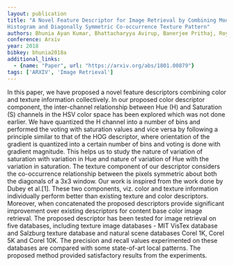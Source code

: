```yaml
---
layout: publication
title: "A Novel Feature Descriptor for Image Retrieval by Combining Modified Color
Histogram and Diagonally Symmetric Co-occurrence Texture Pattern"
authors: Bhunia Ayan Kumar, Bhattacharyya Avirup, Banerjee Prithaj, Roy Partha Pratim, Murala Subrahmanyam
conference: Arxiv
year: 2018
bibkey: bhunia2018a
additional_links:
  - {name: "Paper", url: "https://arxiv.org/abs/1801.00879"}
tags: ['ARXIV', 'Image Retrieval']
---
```

In this paper, we have proposed a novel feature descriptors combining color and
texture information collectively. In our proposed color descriptor component,
the inter-channel relationship between Hue (H) and Saturation (S) channels in
the HSV color space has been explored which was not done earlier. We have
quantized the H channel into a number of bins and performed the voting with
saturation values and vice versa by following a principle similar to that of the
HOG descriptor, where orientation of the gradient is quantized into a certain
number of bins and voting is done with gradient magnitude. This helps us to
study the nature of variation of saturation with variation in Hue and nature of
variation of Hue with the variation in saturation. The texture component of our
descriptor considers the co-occurrence relationship between the pixels symmetric
about both the diagonals of a 3x3 window. Our work is inspired from the work
done by Dubey et al.[1]. These two components, viz. color and texture
information individually perform better than existing texture and color
descriptors. Moreover, when concatenated the proposed descriptors provide
significant improvement over existing descriptors for content base color image
retrieval. The proposed descriptor has been tested for image retrieval on five
databases, including texture image databases - MIT VisTex database and Salzburg
texture database and natural scene databases Corel 1K, Corel 5K and Corel 10K.
The precision and recall values experimented on these databases are compared
with some state-of-art local patterns. The proposed method provided satisfactory
results from the experiments.
